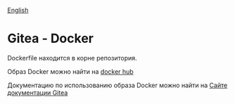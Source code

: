 [English](README.md)

# Gitea - Docker

Dockerfile находится в корне репозитория.

Образ Docker можно найти на [docker hub](https://hub.docker.com/r/gitea/gitea)

Документацию по использованию образа Docker можно найти на [Сайте документации Gitea](https://docs.gitea.io/en-us/install-with-docker/)
